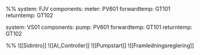 %%
system: FJV
	components:
		meter: PV601
		forwardtemp: GT101
		returntemp: GT102

system: VS01
	components:
		pump: PV601
		forwardtemp: GT101
		returntemp: GT102
	
%%
![[Sidintro]]
![[AI_Controller]]
![[Pumpstart]]
![[Framledningsreglering]]